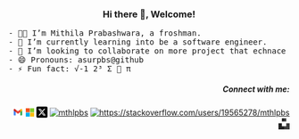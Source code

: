<!--**mthlpbs/mthlpbs** is a ✨ _special_ ✨ repository because its `README.md` (this file) appears on your GitHub profile.-->

<h3 align="center">Hi there 👋, Welcome!</h3>
<pre>
- 👨‍🦱 I’m Mithila Prabashwara, a froshman.
- 🌱 I’m currently learning into be a software engineer.
- 👯 I’m looking to collaborate on more project that echnace my skills & knowledge.
- 😄 Pronouns: asurpbs@github
- ⚡ Fun fact: √-1 2³ Σ 🍎 π
</pre>
<h5 align="right">Connect with me:</h5>
<p align="right">
<a href="mailto:tqd8ewd7d@mozmail.com" target="blank"><img align="center" src="resources/gmail.png" alt="mthlpbs" height="20" width="20" /></a>
<a href="https://learn.microsoft.com/en-us/users/mthlpbs/" target="blank"><img align="center" src="resources/microsoft.png" alt="mthlpbs" height="15" width="15" /></a>
<a href="https://twitter.com/mthlpbs" target="blank"><img align="center" src="resources/twitter.png" alt="mthlpbs" height="20" width="20" /></a>
<a href="https://linkedin.com/in/mthlpbs?wt.mc_id=studentamb_326573" target="blank"><img align="center" src="https://raw.githubusercontent.com/rahuldkjain/github-profile-readme-generator/master/src/images/icons/Social/linked-in-alt.svg" alt="mthlpbs" height="15" width="20" /></a>
<a href="https://stackoverflow.com/users/19565278/mthlpbs" target="blank"><img align="center" src="https://raw.githubusercontent.com/rahuldkjain/github-profile-readme-generator/master/src/images/icons/Social/stack-overflow.svg" alt="https://stackoverflow.com/users/19565278/mthlpbs" height="15" width="20" /></a>
<a href="https://www.unsplash.com/@mthlpbs"><img align="center" src="resources/unsplash.png" alt="mthlpbs" height="20" width="20" /></a>
</p>
